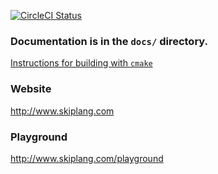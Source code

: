 [![CircleCI Status](https://circleci.com/gh/skiplang/skip.svg?style=shield&circle-token=4a574ed59cbd61cedd6c4f9ae4bfd37c607a6548)](https://circleci.com/gh/skiplang/skip)

### Documentation is in the `docs/` directory.

[Instructions for building with `cmake`](docs/developer/README-cmake.md)

### Website

http://www.skiplang.com

### Playground

http://www.skiplang.com/playground
